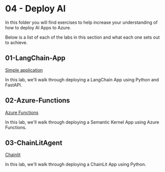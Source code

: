 # 04 - Deploy AI

In this folder you will find exercises to help increase your understanding of how to deploy AI Apps to Azure.

Below is a list of each of the labs in this section and what each one sets out to achieve.

## 01-LangChain-App

[Simple application](01-langchain-app/README.md)

In this lab, we'll walk through deploying a LangChain App using Python and FastAPI.

## 02-Azure-Functions

[Azure Functions](02-azure-functions/README.md)

In this lab, we'll walk through deploying a Semantic Kernel App using Azure Functions.

## 03-ChainLitAgent

[Chainlit](03-chainlitagent/README.md)

In this lab, we'll walk through deploying a ChainLit App using Python.